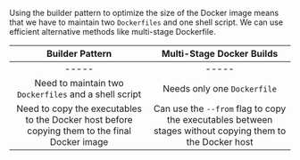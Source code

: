 Using the builder pattern to optimize the size of the Docker image
means that we have to maintain two `Dockerfiles` and one shell script.
We can use efficient alternative methods like multi-stage Dockerfile.

| Builder Pattern | Multi-Stage Docker Builds |
|    :---:   |   :----:    |
|-----|-----|
| Need to maintain two `Dockerfiles` and a shell script | Needs only one `Dockerfile`|
| Need to copy the executables to the Docker host before<br />copying them to the final Docker image | Can use the `--from` flag to copy the executables between<br />stages without copying them to the Docker host|
